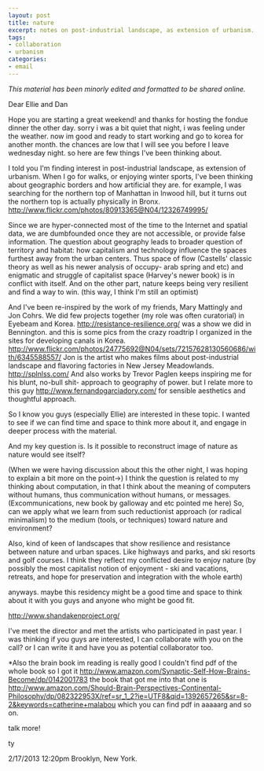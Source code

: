 ```yaml
---
layout: post
title: nature
excerpt: notes on post-industrial landscape, as extension of urbanism.
tags: 
- collaboration
- urbanism
categories:
- email
---
```

*This material has been minorly edited and formatted to be shared online.*

Dear Ellie and Dan

Hope you are starting a great weekend!
and thanks for hosting the fondue dinner the other day.
sorry i was a bit quiet that night, i was feeling under the weather. 
now im good and ready to start working and go to korea for another month.
the chances are low that I will see you before I leave wednesday night.
so here are few things I've been thinking about. 

I told you I'm finding interest in post-industrial landscape, as extension of urbanism. When I go for walks, or enjoying winter sports,  I've been thinking about geographic borders and how artificial they are. for example, I was searching for the northern top of Manhattan in Inwood hill, but it turns out the northern top is actually physically in Bronx. http://www.flickr.com/photos/80913365@N04/12326749995/ 

Since we are hyper-connected most of the time to the Internet and spatial data, we are dumbfounded once they are not accessible, or provide false information. The question about geography leads to broader question of territory and habitat: how capitalism and technology influence the spaces furthest away from the urban centers. Thus space of flow (Castells' classic theory as well as his newer analysis of occupy- arab spring and etc) and enigmatic and struggle of capitalist space (Harvey's newer book) is in conflict with itself. And on the other part, nature keeps being very resilient and find a way to win. (this way, I think I'm still an optimist) 

And I've been re-inspired by the work of my friends, Mary Mattingly and Jon Cohrs. We did few projects together (my role was often curatorial) in Eyebeam and Korea.
 http://resistance-resilience.org/ was a show we did in Bennington. and 
this is some pics from the crazy roadtrip I organized in the sites for developing canals in Korea. http://www.flickr.com/photos/24775692@N04/sets/72157628130560686/with/6345588557/
Jon is the artist who makes films about post-industrial landscape and flavoring factories in New Jersey Meadowlands. http://splnlss.com/
And also works by Trevor Paglen keeps inspiring me for his blunt, no-bull shit- approach to geography of power. but I relate more to this guy http://www.fernandogarciadory.com/ for sensible aesthetics and thoughtful approach. 

So I know you guys (especially Ellie) are interested in these topic. I wanted to see if we can find time and space to think more about it, and engage in deeper process with the material. 

And my key question is. 
Is it possible to reconstruct image of nature as nature would see itself? 

(When we were having discussion about this the other night, I was hoping to explain a bit more on the point->) I think the question is related to my thinking about computation, in that I think about the meaning of computers without humans, thus communication without humans, or messages. (Excommunications, new book by galloway and etc pointed me here) So, can we apply what we learn from such reductionist approach (or radical minimalism) to the medium (tools, or techniques) toward nature and environment? 

Also, kind of keen of landscapes that show resilience and resistance between nature and urban spaces. Like highways and parks, and ski resorts and golf courses. I think they reflect my conflicted desire to enjoy nature (by possibly the most capitalist notion of enjoyment - ski and vacations, retreats, and hope for preservation and integration with the whole earth) 

anyways. maybe this residency might be a good time and space to think about it with you guys and anyone who might be good fit. 

http://www.shandakenproject.org/ 

I've meet the director and met the artists who participated in past year. I was thinking if you guys are interested, I can collaborate with you on the call? or I can write it and have you as potential collaborator too. 

*Also the brain book im reading is really good
I couldn't find pdf of the whole book so I got it
http://www.amazon.com/Synaptic-Self-How-Brains-Become/dp/0142001783
the book that got me into that one is 
http://www.amazon.com/Should-Brain-Perspectives-Continental-Philosophy/dp/082322953X/ref=sr_1_2?ie=UTF8&qid=1392657265&sr=8-2&keywords=catherine+malabou
which you can find pdf in aaaaarg and so on.

talk more! 

ty 

2/17/2013 
12:20pm
Brooklyn, New York.  